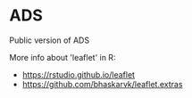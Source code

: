 # ADS
Public version of ADS

More info about 'leaflet' in R: 

* https://rstudio.github.io/leaflet
* https://github.com/bhaskarvk/leaflet.extras